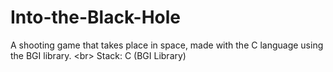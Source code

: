 # Into-the-Black-Hole
A shooting game that takes place in space, made with the C language using the BGI library. &lt;br> Stack: C (BGI Library)
